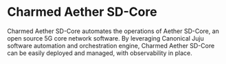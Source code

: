 # Charmed Aether SD-Core

Charmed Aether SD-Core automates the operations of Aether SD-Core, an open source 5G core network software. By leveraging Canonical Juju software automation and orchestration engine, Charmed Aether SD-Core can be easily deployed and managed, with observability in place.

